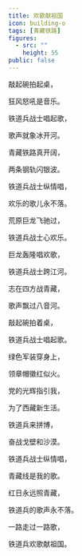 ```yaml
---
title: 欢歌献祖国
icon: building-o
tags: [青藏铁路]
figures:
  - src: ""
    height: 55
public: false
---
```


敲起碗拍起桌，

狂风怒吼是音乐。

铁道兵战士唱起歌，

歌声就象冰开河。

青藏铁路真开阔，

两条钢轨闪银波。

铁道兵战士纵情唱，

欢乐的歌儿永不落。

荒原巨龙飞驰过，

铁道兵战士心欢乐。

巨龙轰隆唱欢歌，

铁道兵战士跨江河。

志在四方战青藏，

歌声飘过八音河。

 

敲起碗拍着桌，

铁道兵战士唱起歌。

绿色军装穿身上，

领章帽徽红似火。

党的光辉指引我，

为了西藏新生活。

铁道兵来拼博，

奋战戈壁和沙漠。

铁道兵战士纵情唱，

青藏线是我的歌。

红日永远照青藏，

铁道兵的歌声永不落。

一路走过一路歌，

铁道兵欢歌献祖国。

